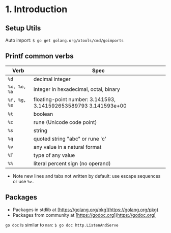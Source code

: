 # 1. Introduction

## Setup Utils

Auto import: `$ go get golang.org/xtools/cmd/goimports`

## Printf common verbs

Verb | Spec
--- | ---
`%d` | decimal integer
`%x, %o, %b` | integer in hexadecimal, octal, binary
`%f, %g, %e` | floating-point number: 3.141593, 3.141592653589793 3.141593e+00
`%t` | boolean
`%c` | rune (Unicode code point)
`%s` | string
`%q` | quoted string "abc" or rune 'c'
`%v` | any value in a natural format
`%T` | type of any value
`%%` | literal percent sign (no operand)

- Note new lines and tabs not written by default: use escape sequences or use `%v.`

## Packages

- Packages in stdlib at [https://golang.org/pkg](https://golang.org/pkg)
- Packages from community at [https://godoc.org](https://godoc.org)

`go doc` is similar to `man`: `$ go doc http.ListenAndServe`
